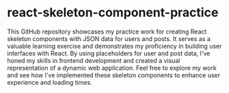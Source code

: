 # react-skeleton-component-practice

This GitHub repository showcases my practice work for creating React skeleton components with JSON data for users and posts. It serves as a valuable learning exercise and demonstrates my proficiency in building user interfaces with React. By using placeholders for user and post data, I've honed my skills in frontend development and created a visual representation of a dynamic web application. Feel free to explore my work and see how I've implemented these skeleton components to enhance user experience and loading times.